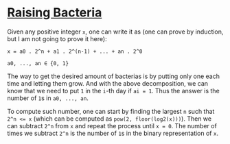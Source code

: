 # [Raising Bacteria](https://codeforces.com/problemset/problem/579/A)

Given any positive integer `x`, one can write it as (one can prove by induction, but I am not going to prove it here):

```plain
x = a0 . 2^n + a1 . 2^(n-1) + ... + an . 2^0

a0, ..., an ∈ {0, 1}
```

The way to get the desired amount of bacterias is by putting only one each time and letting them grow. And with the above decomposition, we can know that we need to put `1` in the `i`-th day if `ai = 1`. Thus the answer is the number of `1`s in `a0, ..., an`.

To compute such number, one can start by finding the largest `n` such that `2^n <= x` (which can be computed as `pow(2, floor(log2(x)))`). Then we can subtract `2^n` from `x` and repeat the process until `x = 0`. The number of times we subtract `2^n` is the number of `1`s in the binary representation of `x`.
